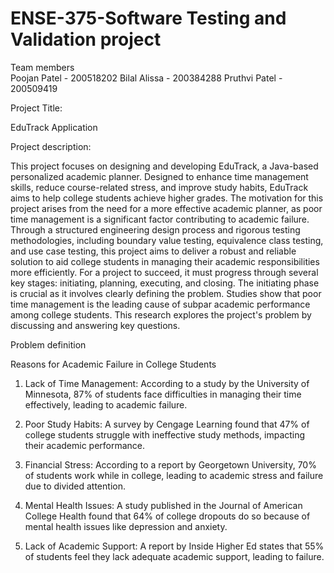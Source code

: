# ENSE-375-Software Testing and Validation project
Team members                                                                                                                                                                                                         
Poojan Patel - 200518202 
Bilal Alissa - 200384288
Pruthvi Patel - 200509419                                                                                                                                                                                            

Project Title:

EduTrack Application

Project description:

This project focuses on designing and developing EduTrack, a Java-based personalized academic planner. Designed to enhance time management skills, reduce course-related stress, and improve study habits, EduTrack aims to help college students achieve higher grades. The motivation for this project arises from the need for a more effective academic planner, as poor time management is a significant factor contributing to academic failure. Through a structured engineering design process and rigorous testing methodologies, including boundary value testing, equivalence class testing, and use case testing, this project aims to deliver a robust and reliable solution to aid college students in managing their academic responsibilities more efficiently. For a project to succeed, it must progress through several key stages: initiating, planning, executing, and closing. The initiating phase is crucial as it involves clearly defining the problem. Studies show that poor time management is the leading cause of subpar academic performance among college students. This research explores the project's problem by discussing and answering key questions.

Problem definition

Reasons for Academic Failure in College Students
1.	Lack of Time Management:
According to a study by the University of Minnesota, 87% of students face difficulties in managing their time effectively, leading to academic failure.

2.	Poor Study Habits:
A survey by Cengage Learning found that 47% of college students struggle with ineffective study methods, impacting their academic performance.

3.	Financial Stress:
According to a report by Georgetown University, 70% of students work while in college, leading to academic stress and failure due to divided attention.

4.	Mental Health Issues:
A study published in the Journal of American College Health found that 64% of college dropouts do so because of mental health issues like depression and anxiety.

5.	Lack of Academic Support:
A report by Inside Higher Ed states that 55% of students feel they lack adequate academic support, leading to failure.
